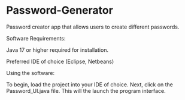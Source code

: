 # Password-Generator

 Password creator app that allows users to create different passwords. 

 Software Requirements:
 
  Java 17 or higher required for installation. 
  
  Preferred IDE of choice (Eclipse, Netbeans)
  
  Using the software:
  
  To begin, load the project into your IDE of choice. Next, click on the Password_UI.java file. 
  This will the launch the program interface. 
